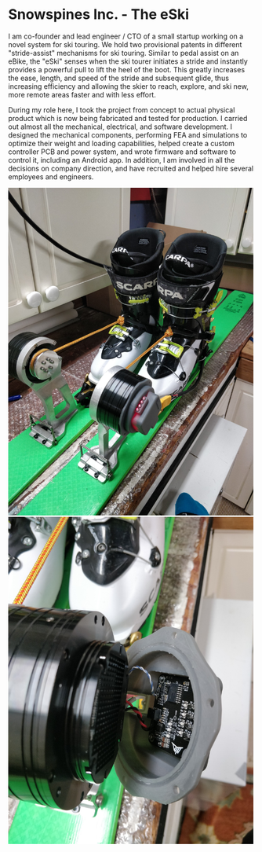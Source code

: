 # Snowspines Inc. - The eSki

I am co-founder and lead engineer / CTO of a small startup working on a novel system for ski touring. We hold two provisional patents in different "stride-assist" mechanisms for ski touring. Similar to pedal assist on an eBike, the "eSki" senses when the ski tourer initiates a stride and instantly provides a powerful pull to lift the heel of the boot. This greatly increases the ease, length, and speed of the stride and subsequent glide, thus increasing efficiency and allowing the skier to reach, explore, and ski new, more remote areas faster and with less effort.  

During my role here, I took the project from concept to actual physical product which is now being fabricated and tested for production. I carried out almost all the mechanical, electrical, and software development. I designed the mechanical components, performing FEA and simulations to optimize their weight and loading capabilities, helped create a custom controller PCB and power system, and wrote firmware and software to control it, including an Android app. In addition, I am involved in all the decisions on company direction, and have recruited and helped hire several employees and engineers. 

<img src="images/eski.jpg" alt="eSki" width="500"/>  
<img src="images/eskiPCB.jpg" alt="eSki" width="500"/>  
